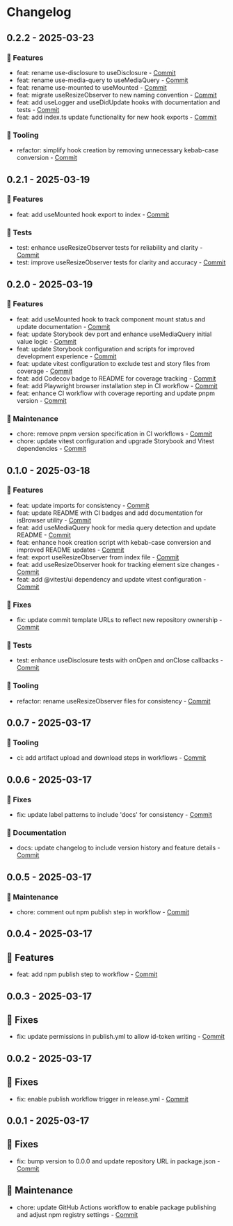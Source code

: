 # Changelog

## 0.2.2 - 2025-03-23

### 🚀 Features

- feat: rename use-disclosure to useDisclosure - [Commit](https://github.com/kaelui/hooks/commit/a59ddebcce91f208cd707e0d1c7cf56ac69dad64)
- feat: rename use-media-query to useMediaQuery - [Commit](https://github.com/kaelui/hooks/commit/3539989447faf209ba03e3490cf6fcd78e0e6444)
- feat: rename use-mounted to useMounted - [Commit](https://github.com/kaelui/hooks/commit/60aa5fbda41487df50398e01e68a510e526cc606)
- feat: migrate useResizeObserver to new naming convention - [Commit](https://github.com/kaelui/hooks/commit/ff84cea24032c5e872931f49130d1e2f47f058e3)
- feat: add useLogger and useDidUpdate hooks with documentation and tests - [Commit](https://github.com/kaelui/hooks/commit/e31e4e69c65059521a0d41a1b5570307080e80a1)
- feat: add index.ts update functionality for new hook exports - [Commit](https://github.com/kaelui/hooks/commit/6c044188d588776722138e1a239005c982594db7)

### 🧰 Tooling

- refactor: simplify hook creation by removing unnecessary kebab-case conversion - [Commit](https://github.com/kaelui/hooks/commit/4025e396fe57fd7c77defa641a35167403a27888)

## 0.2.1 - 2025-03-19

### 🚀 Features

- feat: add useMounted hook export to index - [Commit](https://github.com/kaelui/hooks/commit/1449624f584377c4285484547e357242578b1257)

### 🧪 Tests

- test: enhance useResizeObserver tests for reliability and clarity - [Commit](https://github.com/kaelui/hooks/commit/c9f0f6f22f163b96af856a2d9d27220a73e95602)
- test: improve useResizeObserver tests for clarity and accuracy - [Commit](https://github.com/kaelui/hooks/commit/0fc740263a38caf7045c1b148ad8b3e653270d62)

## 0.2.0 - 2025-03-19

### 🚀 Features

- feat: add useMounted hook to track component mount status and update documentation - [Commit](https://github.com/kaelui/hooks/commit/465e65ef2123f9eb2cce342b734897b20cee81ce)
- feat: update Storybook dev port and enhance useMediaQuery initial value logic - [Commit](https://github.com/kaelui/hooks/commit/bfdad3eaf9d059f34f13cde6c65d7548015419e4)
- feat: update Storybook configuration and scripts for improved development experience - [Commit](https://github.com/kaelui/hooks/commit/d05d34e9d06b1db2ff656b1837fdcf1bb8b5b74d)
- feat: update vitest configuration to exclude test and story files from coverage - [Commit](https://github.com/kaelui/hooks/commit/ccbc6ddb9a075e2d750f5a2b3724b28ca0e17dc3)
- feat: add Codecov badge to README for coverage tracking - [Commit](https://github.com/kaelui/hooks/commit/58dbbff2c2bef52760a3e7b02e6945c4d4eb65a1)
- feat: add Playwright browser installation step in CI workflow - [Commit](https://github.com/kaelui/hooks/commit/2c10039d53a7911344227174dbdbfbcee9393277)
- feat: enhance CI workflow with coverage reporting and update pnpm version - [Commit](https://github.com/kaelui/hooks/commit/b7e15733217fdcb95f7b54277cc8bdda04e6de8f)

### 🔧 Maintenance

- chore: remove pnpm version specification in CI workflows - [Commit](https://github.com/kaelui/hooks/commit/e4690f7adaa28d255164a4b540ae04ba361e4771)
- chore: update vitest configuration and upgrade Storybook and Vitest dependencies - [Commit](https://github.com/kaelui/hooks/commit/a809a9a157a20daeb4df2309b6344f98f268f7ae)

## 0.1.0 - 2025-03-18

### 🚀 Features

- feat: update imports for consistency - [Commit](https://github.com/kaelui/hooks/commit/c3ab833b8560472ae13b12b1264f9ee77e8c5200)
- feat: update README with CI badges and add documentation for isBrowser utility - [Commit](https://github.com/kaelui/hooks/commit/880534d643800fea608ea71f53351d9d15d0cf06)
- feat: add useMediaQuery hook for media query detection and update README - [Commit](https://github.com/kaelui/hooks/commit/3a0f803898fdc9e33a2e5b005a88e40ba95037d9)
- feat: enhance hook creation script with kebab-case conversion and improved README updates - [Commit](https://github.com/kaelui/hooks/commit/2e711c75149831691abfcec79f6baa5718a2614e)
- feat: export useResizeObserver from index file - [Commit](https://github.com/kaelui/hooks/commit/8ecdd2a37b4d8bb28b8a32075d1189803b482f66)
- feat: add useResizeObserver hook for tracking element size changes - [Commit](https://github.com/kaelui/hooks/commit/ca096c175deb095db4ccdb18046b67d8110c2c6c)
- feat: add @vitest/ui dependency and update vitest configuration - [Commit](https://github.com/kaelui/hooks/commit/774c5720ee5f7cedb46dc83a30118c83fd576ba9)

### 🐛 Fixes

- fix: update commit template URLs to reflect new repository ownership - [Commit](https://github.com/kaelui/hooks/commit/bc6ee64af9057c837db02a3c22941e6df791a34d)

### 🧪 Tests

- test: enhance useDisclosure tests with onOpen and onClose callbacks - [Commit](https://github.com/kaelui/hooks/commit/588ec8bc83f56871c7858268c3b02fa57a90fd0d)

### 🧰 Tooling

- refactor: rename useResizeObserver files for consistency - [Commit](https://github.com/kaelui/hooks/commit/9ce79529c3e0aded8974fdfefa73cad9dd7fa329)

## 0.0.7 - 2025-03-17

### 🧰 Tooling

- ci: add artifact upload and download steps in workflows - [Commit](https://github.com/kaelui/hooks/commit/64949f26a79b7b4e7f5340b7d72405af14dd6c57)

## 0.0.6 - 2025-03-17

### 🐛 Fixes

- fix: update label patterns to include 'docs' for consistency - [Commit](https://github.com/kaelui/hooks/commit/a52a776ed8b506834a30705a5ff3b59b04995b43)

### 📝 Documentation

- docs: update changelog to include version history and feature details - [Commit](https://github.com/kaelui/hooks/commit/3c1ca5b8a336b8a4e4146cb5aef6917f5a22d580)

## 0.0.5 - 2025-03-17

### 🔧 Maintenance

- chore: comment out npm publish step in workflow - [Commit](https://github.com/kaelui/hooks/commit/ed936de0f38a4b9609e596236f745c75006a85ad)

## 0.0.4 - 2025-03-17

## 🚀 Features

- feat: add npm publish step to workflow - [Commit](https://github.com/kaelui/hooks/commit/d1978b4b9d80066ecf22805ecd585294e79306ee)

## 0.0.3 - 2025-03-17

## 🐛 Fixes

- fix: update permissions in publish.yml to allow id-token writing - [Commit](https://github.com/kaelui/hooks/commit/8bf59f8bb6f3c0518d3b27e4ccb896bacec1b50a)

## 0.0.2 - 2025-03-17

## 🐛 Fixes

- fix: enable publish workflow trigger in release.yml - [Commit](https://github.com/kaelui/hooks/commit/82a7d898d7a81b8685af53a0be373f5e53edcb65)

## 0.0.1 - 2025-03-17

## 🐛 Fixes

- fix: bump version to 0.0.0 and update repository URL in package.json - [Commit](https://github.com/kaelui/hooks/commit/4fe6aed601497481868be07c13b445d2d7b73b1d)

## 🔧 Maintenance

- chore: update GitHub Actions workflow to enable package publishing and adjust npm registry settings - [Commit](https://github.com/kaelui/hooks/commit/f9cd3db90fd830b8e6d1d7331e44bd7104653096)
